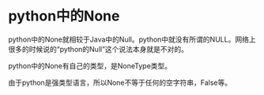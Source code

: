 # python中的None

python中的None就相较于Java中的Null。python中就没有所谓的NULL。网络上很多的时候说的“python的Null”这个说法本身就是不对的。

python中的None有自己的类型，是NoneType类型。

由于python是强类型语言，所以None不等于任何的空字符串，False等。
